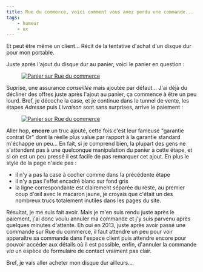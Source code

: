 ```yaml
---
title: Rue du commerce, voici comment vous avez perdu une commande...
tags:
    - humeur
    - ux
---
```


Et peut être même un client... Récit de la tentative d'achat d'un disque dur
pour mon portable.

Juste après l'ajout du disque dur au panier, voici le panier en question&nbsp;:

<figure class="object-center"><a href="/images/rue-du-commerce-panier.png"><img
src="/images/660x/rue-du-commerce-panier.png" alt="Panier sur Rue du
commerce"></a></figure>

Suprise, une assurance *conseillée* mais ajoutée par défaut... J'ai déjà du
décliner des offres juste après l'ajout au panier, ça commence à être un peu
lourd. Bref, je décoche la case, et je continue dans le tunnel de vente, les
étapes *Adresse* puis *Livraison* sont sans surprises, arrive le paiement&nbsp;:

<figure class="object-center"><a href="/images/rue-du-commerce-paiement.png"><img
src="/images/660x/rue-du-commerce-paiement.png" alt="Panier sur Rue du
commerce"></a></figure>

Aller hop, **encore** un truc ajouté, cette fois c'est leur fameuse "garantie
contrat Or" dont la réelle plus value par rapport à la garantie standard
m'échappe un peu... En fait, si je comprend bien, la plupart des gens ne
s'attendent pas à une quelconque manipulation du panier à cette étape, et si on
est un peu pressé il est facile de pas remarquer cet ajout. En plus le style de
la page n'aide pas&nbsp;:

* il n'y a pas la case à cocher comme dans la précédente étape
* il n'y a pas l'effet encadré blanc sur fond gris
* la ligne correspondante est clairement séparée du reste, au premier coup
  d'œil avec le macaron jaune, je croyais que c'était un des nombreux trucs
  totalement inutiles dans les pages du site.

Résultat, je me suis fait avoir. Mais je m'en suis rendu juste après le paiement,
j'ai donc voulu annuler ma commande et j'y suis parvenu après quelques minutes
d'attente. Eh oui en 2013, juste après avoir passé une commande sur Rue du
commerce, il faut attendre un peu pour voir apparaître sa commande dans l'espace
client puis attendre encore pour pouvoir accéder aux détails où il est possible,
enfin, d'annuler la commande *via* un espèce de formulaire de contact vraiment
pas clair.

Bref, je vais aller acheter mon disque dur ailleurs...
